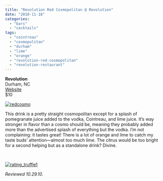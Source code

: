 ```yaml
---
title: "Revolution Red Cosmopolitan @ Revolution"
date: "2010-11-18"
categories: 
  - "bars"
  - "cocktails"
tags: 
  - "cointreau"
  - "cosmopolitan"
  - "durham"
  - "lime"
  - "orange"
  - "revolution-red-cosmopolitan"
  - "revolution-restaurant"
---
```


**Revolution**\
Durham, NC\
[Website](http://www.revolutionrestaurant.com/Revolution_Durham/Cocktails.html)\
$10

[![](http://s3.amazonaws.com/thegourmez-wpmedia/2010/11/redcosmo.jpg "redcosmo")](http://s3.amazonaws.com/thegourmez-wpmedia/2010/11/redcosmo.jpg)

This drink is a pretty straight cosmopolitan except for a splash of pomegranate juice added to the vodka, Cointreau, and lime juice. It’s way stronger in flavor than a cosmo should be, meaning they probably added more than the advertised splash of everything but the vodka. I’m not complaining: it tastes great! There is a lot of orange and lime to catch my taste buds’ attention—almost too much lime. The citrus would be too bright for a second helping but as a standalone drink? Divine.

 

[![](http://s3.amazonaws.com/thegourmez-wpmedia/2009/02/rating_truffle1.gif "rating_truffle1")](http://s3.amazonaws.com/thegourmez-wpmedia/2009/02/rating_truffle1.gif)

_Reviewed 10.29.10._
